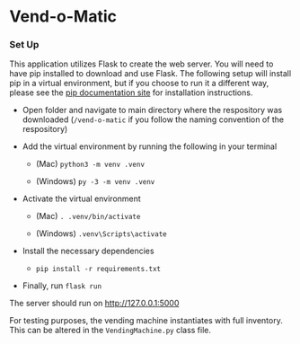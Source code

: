# Vend-o-Matic

### Set Up
This application utilizes Flask to create the web server. You will need to have pip installed to download and use Flask. The following setup will install pip in a virtual environment, but if you choose to run it a different way, please see the [pip documentation site](https://pip.pypa.io/en/stable/installation/) for installation instructions. 

- Open folder and navigate to main directory where the respository was downloaded (`/vend-o-matic` if you follow the naming convention of the respository)

- Add the virtual environment by running the following in your terminal 
    - (Mac) `python3 -m venv .venv`

    - (Windows) `py -3 -m venv .venv`

- Activate the virtual environment
    - (Mac) `. .venv/bin/activate`

    - (Windows) `.venv\Scripts\activate`

- Install the necessary dependencies
    - `pip install -r requirements.txt`

- Finally, run `flask run`

The server should run on http://127.0.0.1:5000

For testing purposes, the vending machine instantiates with full inventory. This can be altered in the `VendingMachine.py` class file.
